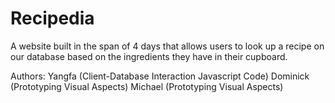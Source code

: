 # Recipedia
A website built in the span of 4 days that allows users to look up a recipe on our database based on the ingredients they have in their cupboard.

Authors:
Yangfa (Client-Database Interaction Javascript Code)
Dominick (Prototyping Visual Aspects)
Michael (Prototyping Visual Aspects)
